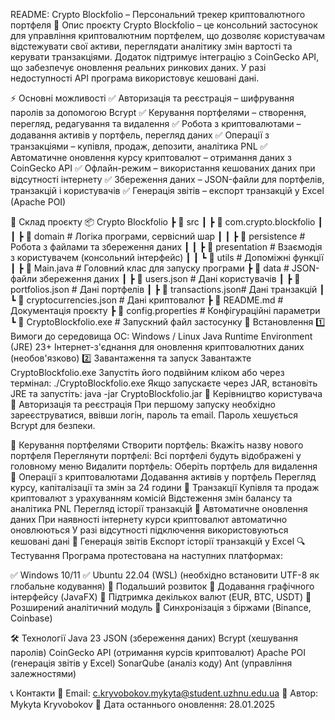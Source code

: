 README: Crypto Blockfolio – Персональний трекер криптовалютного портфеля
📌 Опис проєкту
Crypto Blockfolio – це консольний застосунок для управління криптовалютним портфелем, що дозволяє користувачам відстежувати свої активи, переглядати аналітику змін вартості та керувати транзакціями. Додаток підтримує інтеграцію з CoinGecko API, що забезпечує оновлення реальних ринкових даних. У разі недоступності API програма використовує кешовані дані.

⚡ Основні можливості
✅ Авторизація та реєстрація – шифрування паролів за допомогою Bcrypt
✅ Керування портфелями – створення, перегляд, редагування та видалення
✅ Робота з криптовалютами – додавання активів у портфель, перегляд даних
✅ Операції з транзакціями – купівля, продаж, депозити, аналітика PNL
✅ Автоматичне оновлення курсу криптовалют – отримання даних з CoinGecko API
✅ Офлайн-режим – використання кешованих даних при відсутності інтернету
✅ Збереження даних – JSON-файли для портфелів, транзакцій і користувачів
✅ Генерація звітів – експорт транзакцій у Excel (Apache POI)

📂 Склад проєкту
📦 Crypto Blockfolio
 ┣ 📂 src
 ┃ ┣ 📂 com.crypto.blockfolio
 ┃ ┃ ┣ 📂 domain         # Логіка програми, сервісний шар
 ┃ ┃ ┣ 📂 persistence    # Робота з файлами та збереження даних
 ┃ ┃ ┣ 📂 presentation   # Взаємодія з користувачем (консольний інтерфейс)
 ┃ ┃ ┗ 📂 utils          # Допоміжні функції
 ┃ ┣ 📜 Main.java        # Головний клас для запуску програми
 ┣ 📂 data               # JSON-файли збереження даних
 ┃ ┣ 📜 users.json       # Дані користувачів
 ┃ ┣ 📜 portfolios.json  # Дані портфелів
 ┃ ┣ 📜 transactions.json# Дані транзакцій
 ┃ ┗ 📜 cryptocurrencies.json # Дані криптовалют
 ┣ 📜 README.md          # Документація проєкту
 ┣ 📜 config.properties  # Конфігураційні параметри
 ┗ 📜 CryptoBlockfolio.exe  # Запускний файл застосунку
🔧 Встановлення
1️⃣ Вимоги до середовища
ОС: Windows / Linux
Java Runtime Environment (JRE) 23+
Інтернет-з'єднання для оновлення криптовалютних даних (необов'язково)
2️⃣ Завантаження та запуск
Завантажте CryptoBlockfolio.exe
Запустіть його подвійним кліком або через термінал:
./CryptoBlockfolio.exe
Якщо запускаєте через JAR, встановіть JRE та запустіть:
java -jar CryptoBlockfolio.jar
🚀 Керівництво користувача
🔹 Авторизація та реєстрація
При першому запуску необхідно зареєструватися, ввівши логін, пароль та email.
Пароль хешується Bcrypt для безпеки.

🔹 Керування портфелями
Створити портфель: Вкажіть назву нового портфеля
Переглянути портфелі: Всі портфелі будуть відображені у головному меню
Видалити портфель: Оберіть портфель для видалення
🔹 Операції з криптовалютами
Додавання активів у портфель
Перегляд курсу, капіталізації та змін за 24 години
🔹 Транзакції
Купівля та продаж криптовалют з урахуванням комісій
Відстеження змін балансу та аналітика PNL
Перегляд історії транзакцій
🔹 Автоматичне оновлення даних
При наявності інтернету курси криптовалют автоматично оновлюються
У разі відсутності підключення використовуються кешовані дані
🔹 Генерація звітів
Експорт історії транзакцій у Excel
🔍 Тестування
Програма протестована на наступних платформах:

✅ Windows 10/11
✅ Ubuntu 22.04 (WSL) (необхідно встановити UTF-8 як глобальне кодування)
📌 Подальший розвиток
🔹 Додавання графічного інтерфейсу (JavaFX)
🔹 Підтримка декількох валют (EUR, BTC, USDT)
🔹 Розширений аналітичний модуль
🔹 Синхронізація з біржами (Binance, Coinbase)

🛠 Технології
Java 23
JSON (збереження даних)
Bcrypt (хешування паролів)
CoinGecko API (отримання курсів криптовалют)
Apache POI (генерація звітів у Excel)
SonarQube (аналіз коду)
Ant (управління залежностями)

📞 Контакти
📧 Email: c.kryvobokov.mykyta@student.uzhnu.edu.ua
👤 Автор: Mykyta Kryvobokov
📅 Дата останнього оновлення: 28.01.2025

